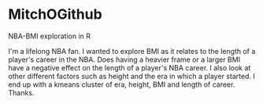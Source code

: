 # MitchOGithub
NBA-BMI exploration in R

I'm a lifelong NBA fan. I wanted to explore BMI as it relates to the length of a player's career in the NBA. 
Does having a heavier frame or a larger BMI have a negative effect on the length of a player's NBA career. 
I also look at other different factors such as height and the era in which a player started. I end up with a 
kmeans cluster of era, height, BMI and length of career. Thanks.
